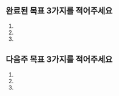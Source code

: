 <!-- 
  커밋 메시지는 https://www.conventionalcommits.org/ko/v1.0.0/ 를 참고해 주세요!
  PR 전에 컨트리뷰팅 가이드를 한번 읽어주세요!(https://github.com/Road-of-CODEr/stupid-week/blob/master/.github/CONTRIBUTING.md)
-->

## 완료된 목표 3가지를 적어주세요

1. 
2. 
3. 

## 다음주 목표 3가지를 적어주세요

1. 
2. 
3. 
